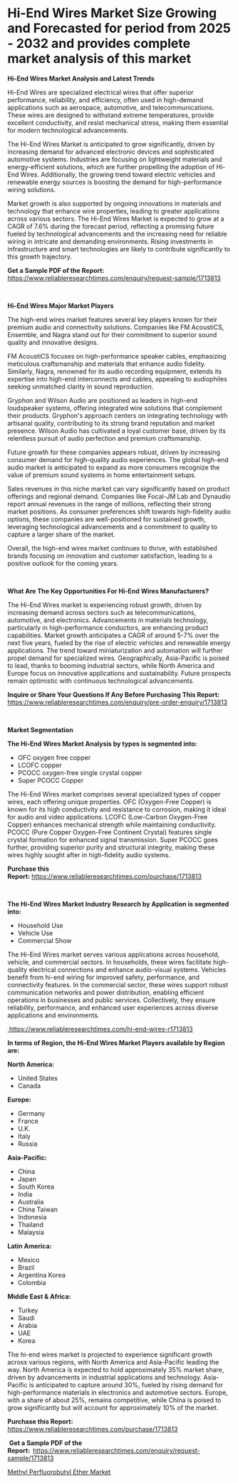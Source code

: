 <p><h1>Hi-End Wires Market Size Growing and Forecasted for period from 2025 - 2032 and provides complete market analysis of this market</h1></p><p><strong>Hi-End Wires Market Analysis and Latest Trends</strong></p>
<p><p>Hi-End Wires are specialized electrical wires that offer superior performance, reliability, and efficiency, often used in high-demand applications such as aerospace, automotive, and telecommunications. These wires are designed to withstand extreme temperatures, provide excellent conductivity, and resist mechanical stress, making them essential for modern technological advancements.</p><p>The Hi-End Wires Market is anticipated to grow significantly, driven by increasing demand for advanced electronic devices and sophisticated automotive systems. Industries are focusing on lightweight materials and energy-efficient solutions, which are further propelling the adoption of Hi-End Wires. Additionally, the growing trend toward electric vehicles and renewable energy sources is boosting the demand for high-performance wiring solutions.</p><p>Market growth is also supported by ongoing innovations in materials and technology that enhance wire properties, leading to greater applications across various sectors. The Hi-End Wires Market is expected to grow at a CAGR of 7.6% during the forecast period, reflecting a promising future fueled by technological advancements and the increasing need for reliable wiring in intricate and demanding environments. Rising investments in infrastructure and smart technologies are likely to contribute significantly to this growth trajectory.</p></p>
<p><strong>Get a Sample PDF of the Report:&nbsp;</strong> <a href="https://www.reliableresearchtimes.com/enquiry/request-sample/1713813?utm_campaign=2717&utm_medium=2&utm_source=Github&utm_content=ia&utm_term=28032025&utm_id=hi-end-wires">https://www.reliableresearchtimes.com/enquiry/request-sample/1713813</a></p>
<p>&nbsp;</p>
<p><strong>Hi-End Wires Major Market Players</strong></p>
<p><p>The high-end wires market features several key players known for their premium audio and connectivity solutions. Companies like FM AcoustiCS, Ensemble, and Nagra stand out for their commitment to superior sound quality and innovative designs. </p><p>FM AcoustiCS focuses on high-performance speaker cables, emphasizing meticulous craftsmanship and materials that enhance audio fidelity. Similarly, Nagra, renowned for its audio recording equipment, extends its expertise into high-end interconnects and cables, appealing to audiophiles seeking unmatched clarity in sound reproduction.</p><p>Gryphon and Wilson Audio are positioned as leaders in high-end loudspeaker systems, offering integrated wire solutions that complement their products. Gryphon's approach centers on integrating technology with artisanal quality, contributing to its strong brand reputation and market presence. Wilson Audio has cultivated a loyal customer base, driven by its relentless pursuit of audio perfection and premium craftsmanship.</p><p>Future growth for these companies appears robust, driven by increasing consumer demand for high-quality audio experiences. The global high-end audio market is anticipated to expand as more consumers recognize the value of premium sound systems in home entertainment setups.</p><p>Sales revenues in this niche market can vary significantly based on product offerings and regional demand. Companies like Focal-JM Lab and Dynaudio report annual revenues in the range of millions, reflecting their strong market positions. As consumer preferences shift towards high-fidelity audio options, these companies are well-positioned for sustained growth, leveraging technological advancements and a commitment to quality to capture a larger share of the market. </p><p>Overall, the high-end wires market continues to thrive, with established brands focusing on innovation and customer satisfaction, leading to a positive outlook for the coming years.</p></p>
<p>&nbsp;</p>
<p><strong>What Are The Key Opportunities For Hi-End Wires Manufacturers?</strong></p>
<p><p>The Hi-End Wires market is experiencing robust growth, driven by increasing demand across sectors such as telecommunications, automotive, and electronics. Advancements in materials technology, particularly in high-performance conductors, are enhancing product capabilities. Market growth anticipates a CAGR of around 5-7% over the next five years, fueled by the rise of electric vehicles and renewable energy applications. The trend toward miniaturization and automation will further propel demand for specialized wires. Geographically, Asia-Pacific is poised to lead, thanks to booming industrial sectors, while North America and Europe focus on innovative applications and sustainability. Future prospects remain optimistic with continuous technological advancements.</p></p>
<p><strong>Inquire or Share Your Questions If Any Before Purchasing This Report:</strong> <a href="https://www.reliableresearchtimes.com/enquiry/pre-order-enquiry/1713813?utm_campaign=2717&utm_medium=2&utm_source=Github&utm_content=ia&utm_term=28032025&utm_id=hi-end-wires">https://www.reliableresearchtimes.com/enquiry/pre-order-enquiry/1713813</a></p>
<p>&nbsp;</p>
<p><strong>Market Segmentation</strong></p>
<p><strong>The Hi-End Wires Market Analysis by types is segmented into:</strong></p>
<p><ul><li>OFC oxygen free copper</li><li>LCOFC copper</li><li>PCOCC oxygen-free single crystal copper</li><li>Super PCOCC Copper</li></ul></p>
<p><p>The Hi-End Wires market comprises several specialized types of copper wires, each offering unique properties. OFC (Oxygen-Free Copper) is known for its high conductivity and resistance to corrosion, making it ideal for audio and video applications. LCOFC (Low-Carbon Oxygen-Free Copper) enhances mechanical strength while maintaining conductivity. PCOCC (Pure Copper Oxygen-Free Continent Crystal) features single crystal formation for enhanced signal transmission. Super PCOCC goes further, providing superior purity and structural integrity, making these wires highly sought after in high-fidelity audio systems.</p></p>
<p><strong>Purchase this Report:&nbsp;</strong><a href="https://www.reliableresearchtimes.com/purchase/1713813?utm_campaign=2717&utm_medium=2&utm_source=Github&utm_content=ia&utm_term=28032025&utm_id=hi-end-wires">https://www.reliableresearchtimes.com/purchase/1713813</a></p>
<p>&nbsp;</p>
<p><strong>The Hi-End Wires Market Industry Research by Application is segmented into:</strong></p>
<p><ul><li>Household Use</li><li>Vehicle Use</li><li>Commercial Show</li></ul></p>
<p><p>The Hi-End Wires market serves various applications across household, vehicle, and commercial sectors. In households, these wires facilitate high-quality electrical connections and enhance audio-visual systems. Vehicles benefit from hi-end wiring for improved safety, performance, and connectivity features. In the commercial sector, these wires support robust communication networks and power distribution, enabling efficient operations in businesses and public services. Collectively, they ensure reliability, performance, and enhanced user experiences across diverse applications and environments.</p></p>
<p><a href="https://www.reliableresearchtimes.com/hi-end-wires-r1713813?utm_campaign=2717&utm_medium=2&utm_source=Github&utm_content=ia&utm_term=28032025&utm_id=hi-end-wires">&nbsp;https://www.reliableresearchtimes.com/hi-end-wires-r1713813</a></p>
<p><strong>In terms of Region, the Hi-End Wires Market Players available by Region are:</strong></p>
<p>
    <p> <strong> North America: </strong>
        <ul>
            <li>United States</li>
            <li>Canada</li>
        </ul>
        </p> 
    <p> <strong> Europe: </strong>
        <ul>
            <li>Germany</li>
            <li>France</li>
            <li>U.K.</li>
            <li>Italy</li>
            <li>Russia</li>
        </ul>
        </p> 
    <p> <strong> Asia-Pacific: </strong>
        <ul>
            <li>China</li>
            <li>Japan</li>
            <li>South Korea</li>
            <li>India</li>
            <li>Australia</li>
            <li>China Taiwan</li>
            <li>Indonesia</li>
            <li>Thailand</li>
            <li>Malaysia</li>
        </ul>
        </p> 
    <p> <strong> Latin America: </strong>
        <ul>
            <li>Mexico</li>
            <li>Brazil</li>
            <li>Argentina Korea</li>
            <li>Colombia</li>
        </ul>
        </p> 
    <p> <strong> Middle East & Africa: </strong>
        <ul>
            <li>Turkey</li>
            <li>Saudi</li>
            <li>Arabia</li>
            <li>UAE</li>
            <li>Korea</li>
        </ul>
    </p>
    </p>
<p><p>The hi-end wires market is projected to experience significant growth across various regions, with North America and Asia-Pacific leading the way. North America is expected to hold approximately 35% market share, driven by advancements in industrial applications and technology. Asia-Pacific is anticipated to capture around 30%, fueled by rising demand for high-performance materials in electronics and automotive sectors. Europe, with a share of about 25%, remains competitive, while China is poised to grow significantly but will account for approximately 10% of the market.</p></p>
<p><strong>Purchase this Report: </strong><a href="https://www.reliableresearchtimes.com/purchase/1713813?utm_campaign=2717&utm_medium=2&utm_source=Github&utm_content=ia&utm_term=28032025&utm_id=hi-end-wires">https://www.reliableresearchtimes.com/purchase/1713813</a></p>
<p>&nbsp;<strong>Get a Sample PDF of the Report:&nbsp;&nbsp;</strong><a href="https://www.reliableresearchtimes.com/enquiry/request-sample/1713813?utm_campaign=2717&utm_medium=2&utm_source=Github&utm_content=ia&utm_term=28032025&utm_id=hi-end-wires">https://www.reliableresearchtimes.com/enquiry/request-sample/1713813</a></p>
<p><strong></strong></p>
<p><p><a href="https://github.com/vjorelaclliv/Market-Research-Report-List-1/blob/main/methyl-perfluorobutyl-ether-market.md?utm_campaign=2717&utm_medium=2&utm_source=Github&utm_content=ia&utm_term=28032025&utm_id=hi-end-wires">Methyl Perfluorobutyl Ether Market</a></p></p>